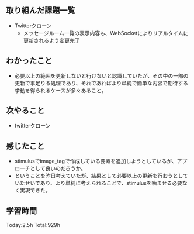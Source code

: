 ## 取り組んだ課題一覧
- Twitterクローン
  - メッセージルーム一覧の表示内容も、WebSocketによりリアルタイムに更新されるよう変更完了

## わかったこと
- 必要以上の範囲を更新しないと行けないと認識していたが、その中の一部の更新で事足りる処理であり、それであればより単純で簡単な内容で期待する挙動を得られるケースが多々あること。

## 次やること
- twitterクローン　

## 感じたこと
- stimulusでimage_tagで作成している要素を追加しようとしているが、アプローチとして良いのだろうか。
- ということを昨日考えていたが、結果として必要以上の更新を行おうとしていたせいであり、より単純に考えられることで、stimulusを噛ませる必要なく実現できた。
  
## 学習時間
Today:2.5h
Total:929h
